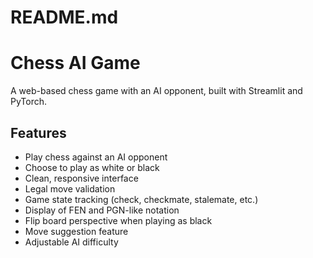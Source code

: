 # README.md
# Chess AI Game

A web-based chess game with an AI opponent, built with Streamlit and PyTorch.

## Features

- Play chess against an AI opponent
- Choose to play as white or black
- Clean, responsive interface
- Legal move validation
- Game state tracking (check, checkmate, stalemate, etc.)
- Display of FEN and PGN-like notation
- Flip board perspective when playing as black
- Move suggestion feature
- Adjustable AI difficulty